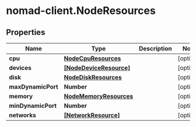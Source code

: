# nomad-client.NodeResources

## Properties

Name | Type | Description | Notes
------------ | ------------- | ------------- | -------------
**cpu** | [**NodeCpuResources**](NodeCpuResources.md) |  | [optional] 
**devices** | [**[NodeDeviceResource]**](NodeDeviceResource.md) |  | [optional] 
**disk** | [**NodeDiskResources**](NodeDiskResources.md) |  | [optional] 
**maxDynamicPort** | **Number** |  | [optional] 
**memory** | [**NodeMemoryResources**](NodeMemoryResources.md) |  | [optional] 
**minDynamicPort** | **Number** |  | [optional] 
**networks** | [**[NetworkResource]**](NetworkResource.md) |  | [optional] 


